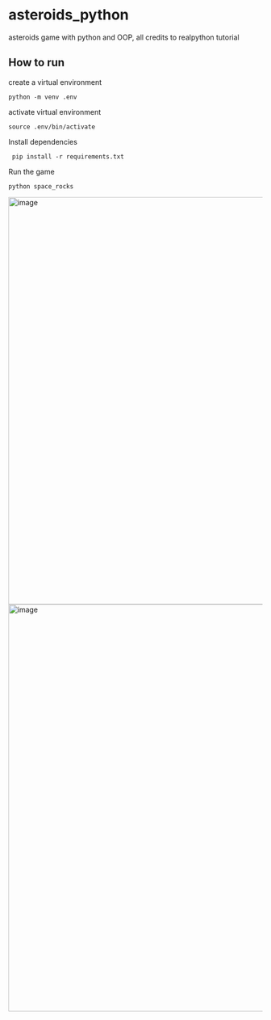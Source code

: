 # asteroids_python
asteroids game with python and OOP, all credits to realpython tutorial 


## How to run

create a virtual environment
```
python -m venv .env
```

activate virtual environment
``` 
source .env/bin/activate
```

Install dependencies
```
 pip install -r requirements.txt  
```

Run the game
```
python space_rocks   
```

<img width="806" alt="image" src="https://user-images.githubusercontent.com/885204/193078795-d30bcac3-2adf-45c1-8f3c-3e98687165dc.png">

<img width="806" alt="image" src="https://user-images.githubusercontent.com/885204/193077501-57acfdf3-9af7-4573-87fe-0267cf2ab28f.png">

